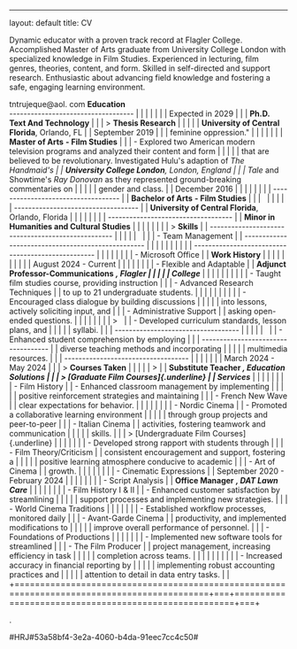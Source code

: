 ---
layout: default
title: CV

Dynamic educator with a proven track record at Flagler College. Accomplished Master of Arts graduate from University College London with specialized knowledge in Film Studies. Experienced in lecturing, film genres, theories, content, and 
form. Skilled in self-directed and support research. Enthusiastic about advancing field knowledge and fostering a safe, engaging learning environment.  

tntrujeque@aol. com                                                    **Education**                                       
-----------------------------------                                                      |   |                                                      |   |
|                                                                                            |   | Expected in 2029                                     |   |
|    **Ph.D.** **Text And Technology**                    |   |
| > **Thesis Research**                                                                      |   |                                                      |   |
|                                                                                             **University of Central Florida**, Orlando, FL       |   |
September 2019                                       |   |
|   feminine oppression.\"                                                                   |   |                                                      |   |
|                                                                                            |   | **Master of Arts** **- Film Studies**                |   |
| - Explored two American modern television programs and analyzed their content and form     |   |                                                      |   |
|   that are believed to be revolutionary. Investigated Hulu\'s adaption of *The Handmaid\'s |   | **University College London**, London, England       |   |
|   Tale* and Showtime\'s *Ray Donovan* as they represented ground-breaking commentaries on  |   |                                                      |   |
|   gender and class.                                                                        |   | December 2016                                        |   |
|                                                                                            |   |                                                      |   |
|   -----------------------------------                                                      |   | **Bachelor of Arts** **- Film Studies**              |   |
|                                                                                            |   |                                                      |   |
|   -----------------------------------                                                      |   | **University of Central Florida**, Orlando, Florida  |   |
|                                                                                            |   |                                                      |   |
|   -----------------------------------                                                      |   | **Minor in Humanities and Cultural Studies**         |   |
|                                                                                            |   |                                                      |   |
| > **Skills**                                                                               |   |   -------------------------------------------------- |   |
|                                                                                            |   |                                                      |   |
| - Team Management                                                                          |   |   -------------------------------------------------- |   |
|                                                                                            |   |                                                      |   |
| <!-- -->                                                                                   |   |   -------------------------------------------------- |   |
|                                                                                            |   |                                                      |   |
| - Microsoft Office                                                                         |   | **Work History**                                     |   |
|                                                                                            |   |                                                      |   |
| <!-- -->                                                                                   |   | August 2024 - Current                                |   |
|                                                                                            |   |                                                      |   |
| - Flexible and Adaptable                                                                   |   | **Adjunct Professor-Communications** ***, Flagler    |   |
|                                                                                            |   | College***                                           |   |
| <!-- -->                                                                                   |   |                                                      |   |
|                                                                                            |   | - Taught film studies course, providing instruction  |   |
| - Advanced Research Techniques                                                             |   |   to up to 21 undergraduate students.                |   |
|                                                                                            |   |                                                      |   |
| <!-- -->                                                                                   |   | - Encouraged class dialogue by building discussions  |   |
|                                                                                            |   |   into lessons, actively soliciting input, and       |   |
| - Administrative Support                                                                   |   |   asking open-ended questions.                       |   |
|                                                                                            |   |                                                      |   |
| >                                                                                          |   | - Developed curriculum standards, lesson plans, and  |   |
|                                                                                            |   |   syllabi.                                           |   |
|   -----------------------------------                                                      |   |                                                      |   |
|                                                                                            |   | - Enhanced student comprehension by employing        |   |
|   -----------------------------------                                                      |   |   diverse teaching methods and incorporating         |   |
|                                                                                            |   |   multimedia resources.                              |   |
|   -----------------------------------                                                      |   |                                                      |   |
|                                                                                            |   | March 2024 - May 2024                                |   |
| > **Courses Taken**                                                                        |   |                                                      |   |
| >                                                                                          |   | **Substitute Teacher *, Education Solutions          |   |
| > [Graduate Film Courses]{.underline}                                                      |   | Services***                                          |   |
|                                                                                            |   |                                                      |   |
| - Film History                                                                             |   | - Enhanced classroom management by implementing      |   |
|                                                                                            |   |   positive reinforcement strategies and maintaining  |   |
| - French New Wave                                                                          |   |   clear expectations for behavior.                   |   |
|                                                                                            |   |                                                      |   |
| - Nordic Cinema                                                                            |   | - Promoted a collaborative learning environment      |   |
|                                                                                            |   |   through group projects and peer-to-peer            |   |
| - Italian Cinema                                                                           |   |   activities, fostering teamwork and communication   |   |
|                                                                                            |   |   skills.                                            |   |
| > [Undergraduate Film Courses]{.underline}                                                 |   |                                                      |   |
|                                                                                            |   | - Developed strong rapport with students through     |   |
| - Film Theory/Criticism                                                                    |   |   consistent encouragement and support, fostering a  |   |
|                                                                                            |   |   positive learning atmosphere conducive to academic |   |
| - Art of Cinema                                                                            |   |   growth.                                            |   |
|                                                                                            |   |                                                      |   |
| - Cinematic Expressions                                                                    |   | September 2020 - February 2024                       |   |
|                                                                                            |   |                                                      |   |
| - Script Analysis                                                                          |   | **Office Manager** ***, DAT Lawn Care***             |   |
|                                                                                            |   |                                                      |   |
| - Film History I & II                                                                      |   | - Enhanced customer satisfaction by streamlining     |   |
|                                                                                            |   |   support processes and implementing new strategies. |   |
| - World Cinema Traditions                                                                  |   |                                                      |   |
|                                                                                            |   | - Established workflow processes, monitored daily    |   |
| - Avant-Garde Cinema                                                                       |   |   productivity, and implemented modifications to     |   |
|                                                                                            |   |   improve overall performance of personnel.          |   |
| - Foundations of Productions                                                               |   |                                                      |   |
|                                                                                            |   | - Implemented new software tools for streamlined     |   |
| - The Film Producer                                                                        |   |   project management, increasing efficiency in task  |   |
|                                                                                            |   |   completion across teams.                           |   |
|                                                                                            |   |                                                      |   |
|                                                                                            |   | - Increased accuracy in financial reporting by       |   |
|                                                                                            |   |   implementing robust accounting practices and       |   |
|                                                                                            |   |   attention to detail in data entry tasks.           |   |
+============================================================================================+===+======================================================+===+

.

#HRJ#53a58bf4-3e2a-4060-b4da-91eec7cc4c50#
